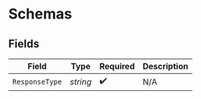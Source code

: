 # Schemas


## Fields

| Field              | Type               | Required           | Description        |
| ------------------ | ------------------ | ------------------ | ------------------ |
| `ResponseType`     | *string*           | :heavy_check_mark: | N/A                |